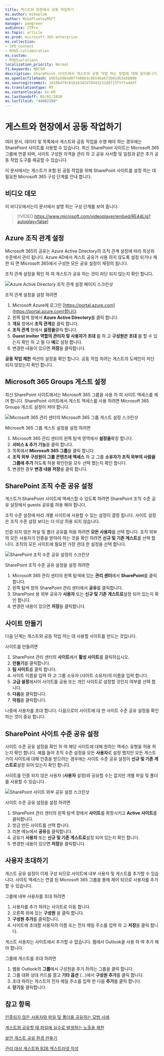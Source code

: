```yaml
---
title: 게스트와 현장에서 공동 작업하기
ms.author: mikeplum
author: MikePlumleyMSFT
manager: pamgreen
audience: ITPro
ms.topic: article
ms.prod: microsoft-365-enterprise
ms.collection:
- SPO_Content
- M365-collaboration
ms.custom:
- M365solutions
localization_priority: Normal
f1.keywords: NOCSH
description: SharePoint 사이트에서 게스트와 공동 작업 하는 방법에 대해 알아봅니다.
ms.openlocfilehash: b9b5a50b4d0f7486b3c86546a672b01db3a5b000
ms.sourcegitcommit: 101084f9c81616342d78493232d8f13f5ffa4ddf
ms.translationtype: MT
ms.contentlocale: ko-KR
ms.lasthandoff: 05/01/2020
ms.locfileid: "44002280"
---
```

# <a name="collaborate-with-guests-in-a-site"></a>게스트와 현장에서 공동 작업하기

여러 문서, 데이터 및 목록에서 게스트와 공동 작업을 수행 해야 하는 경우에는 SharePoint 사이트를 사용할 수 있습니다. 최신 SharePoint 사이트는 Microsoft 365 그룹에 연결 되며, 사이트 구성원 자격을 관리 하 고 공유 사서함 및 일정과 같은 추가 공동 작업 도구를 제공할 수 있습니다.

이 문서에서는 게스트가 포함 된 공동 작업을 위해 SharePoint 사이트를 설정 하는 데 필요한 Microsoft 365 구성 단계를 안내 합니다.

## <a name="video-demonstration"></a>비디오 데모

이 비디오에서는이 문서에서 설명 하는 구성 단계를 보여 줍니다.</br>

> [!VIDEO https://www.microsoft.com/videoplayer/embed/RE44Llg?autoplay=false]

## <a name="azure-organizational-relationships-settings"></a>Azure 조직 관계 설정

Microsoft 365의 공유는 Azure Active Directory의 조직 관계 설정에 따라 최상위 수준에서 관리 됩니다. Azure AD에서 게스트 공유가 사용 하지 않도록 설정 되거나 제한 되 면 Microsoft 365에서 구성한 모든 공유 설정이 재정의 됩니다.

조직 관계 설정을 확인 하 여 게스트가 공유 하는 것이 차단 되지 않는지 확인 합니다.

![Azure Active Directory 조직 관계 설정 페이지 스크린샷](../media/azure-ad-organizational-relationships-settings.png)

조직 관계 설정을 설정 하려면

1. Microsoft Azure에 로그인 [https://portal.azure.com](https://portal.azure.com)합니다.
2. 왼쪽 탐색 창에서 **Azure Active Directory**를 클릭 합니다.
3. **개요** 창에서 **조직 관계**를 클릭 합니다.
4. **조직 관계** 창에서 **설정을**클릭 합니다.
5. **Guest inviter 역할의 관리자 및 사용자가 초대** 를 하 고 **구성원은 초대** 를 할 수 있는지 확인 하 고 둘 다 **예**로 설정 합니다.
6. 변경한 내용이 있으면 **저장**을 클릭합니다.

**공동 작업 제한** 섹션의 설정을 확인 합니다. 공동 작업 하려는 게스트의 도메인이 차단 되지 않았는지 확인 합니다.

## <a name="microsoft-365-groups-guest-settings"></a>Microsoft 365 Groups 게스트 설정

최신 SharePoint 사이트에서는 Microsoft 365 그룹을 사용 하 여 사이트 액세스를 제어 합니다. SharePoint 사이트에서 게스트 액세스를 사용 하려면 Microsoft 365 Groups 게스트 설정이 켜야 합니다.

![Microsoft 365 관리 센터의 Microsoft 365 그룹 게스트 설정 스크린샷](../media/office-365-groups-guest-settings.png)

Microsoft 365 그룹 게스트 설정을 설정 하려면

1. Microsoft 365 관리 센터의 왼쪽 탐색 영역에서 **설정을**확장 합니다.
2. **서비스 & 추가 기능**을 클릭 합니다.
3. 목록에서 **Microsoft 365 그룹**을 클릭 합니다.
4. **조직 외부 구성원이 그룹 콘텐츠에 액세스** 하 고 그룹 **소유자가 조직 외부의 사람을 그룹에 추가** 하도록 허용 확인란을 모두 선택 했는지 확인 합니다.
5. 변경한 경우 **변경 내용 저장**을 클릭 합니다.


## <a name="sharepoint-organization-level-sharing-settings"></a>SharePoint 조직 수준 공유 설정

게스트가 SharePoint 사이트에 액세스할 수 있도록 하려면 SharePoint 조직 수준 공유 설정에서 guests 공유를 허용 해야 합니다.

조직 수준 설정에 따라 개별 사이트에 사용할 수 있는 설정이 결정 됩니다. 사이트 설정은 조직 수준 설정 보다는 더 이상 허용 되지 않습니다.

인증 되지 않은 파일 및 폴더 공유를 허용 하려면 **모든 사용자**를 선택 합니다. 조직 외부의 모든 사용자가 인증을 받아야 하는 것을 확인 하려면 **신규 및 기존 게스트**를 선택 합니다. 조직의 모든 사이트에 필요한 가장 관대 한 설정을 선택 합니다.

![SharePoint 조직 수준 공유 설정의 스크린샷](../media/sharepoint-organization-external-sharing-controls.png)


SharePoint 조직 수준 공유 설정을 설정 하려면

1. Microsoft 365 관리 센터의 왼쪽 탐색에 있는 **관리 센터**에서 **SharePoint**를 클릭 합니다.
2. 왼쪽 탐색 창의 SharePoint 관리 센터에서 **공유**를 클릭합니다.
3. SharePoint 용 외부 공유가 **사용자** 또는 **신규 및 기존 게스트로**설정 되어 있는지 확인 합니다.
4. 변경한 내용이 있으면 **저장**을 클릭합니다.

## <a name="create-a-site"></a>사이트 만들기

다음 단계는 게스트와 공동 작업 하는 데 사용할 사이트를 만드는 것입니다.

사이트를 만들려면
1. SharePoint 관리 센터의 **사이트**에서 **활성 사이트**를 클릭하십시오.
2. **만들기**를 클릭합니다.
3. **팀 사이트**를 클릭 합니다.
4. 사이트 이름을 입력 하 고 그룹 소유자 (사이트 소유자)의 이름을 입력 합니다.
5. **고급 설정**에서이 사이트를 공용 또는 개인 사이트로 설정할 것인지 여부를 선택 합니다.
6. **다음**을 클릭합니다.
7. **마침**을 클릭합니다.

나중에 사용자를 초대 합니다. 다음으로이 사이트에 대 한 사이트 수준 공유 설정을 확인 하는 것이 중요 합니다.

## <a name="sharepoint-site-level-sharing-settings"></a>SharePoint 사이트 수준 공유 설정

사이트 수준 공유 설정을 확인 하 여 해당 사이트에 대해 원하는 액세스 유형을 허용 하는지 확인 합니다. 예를 들어 조직 수준 설정을 모든 **사용자**로 설정 했지만 모든 게스트가이 사이트에 대해 인증을 받으려는 경우에는 사이트 수준 공유 설정이 **신규 및 기존 게스트로**설정 되어 있는지 확인 합니다.

사이트를 인증 되지 않은 사용자 (**사용자** 설정)와 공유할 수는 없지만 개별 파일 및 폴더를 사용할 수 있습니다.

![SharePoint 사이트 외부 공유 설정 스크린샷](../media/sharepoint-site-external-sharing-settings.png)

사이트 수준 공유 설정을 설정 하려면
1. SharePoint 관리 센터의 왼쪽 탐색 창에서 **사이트**를 확장시키고 **Active 사이트**를 클릭합니다.
2. 방금 만든 사이트를 선택 합니다.
3. 리본 메뉴에서 **공유**를 클릭합니다.
4. 공유가 **사용자** 또는 **신규 및 기존 게스트로**설정 되어 있는지 확인 합니다.
5. 변경한 내용이 있으면 **저장**을 클릭합니다.

## <a name="invite-users"></a>사용자 초대하기

게스트 공유 설정이 이제 구성 되므로 사이트에 내부 사용자 및 게스트를 추가할 수 있습니다. 사이트 액세스는 연결 된 Microsoft 365 그룹을 통해 제어 되므로 사용자를 추가할 수 있습니다.

그룹에 내부 사용자를 초대 하려면
1. 사용자를 추가 하려는 사이트로 이동 합니다.
2. 오른쪽 위에 있는 **구성원** 을 클릭 합니다.
3. **구성원 추가**를 클릭합니다.
4. 사이트에 초대할 사용자의 이름 또는 전자 메일 주소를 입력 하 고 **저장**을 클릭 합니다.

게스트 사용자는 사이트에서 추가할 수 없습니다. 웹에서 Outlook을 사용 하 여 추가 해야 합니다.

그룹에 게스트를 초대 하려면
1. 웹용 Outlook의 **그룹**에서 구성원을 추가 하려는 그룹을 클릭 합니다.
2. 그룹 대화 상대 카드를 열고 **기타 옵션** (...)에서 **구성원 추가**를 클릭 합니다.
3. 초대 하려는 게스트의 전자 메일 주소를 입력 한 다음 **추가**를 클릭 합니다.
4. **닫기**를 클릭합니다.

## <a name="see-also"></a>참고 항목

[인증되지 않은 사용자와 파일 및 폴더를 공유하는 모범 사례](best-practices-anonymous-sharing.md)

[게스트와 공유할 때 파일에 실수로 발생하는 노출을 제한](share-limit-accidental-exposure.md)

[보안 게스트 공유 환경 만들기](create-secure-guest-sharing-environment.md)

[관리 대상 게스트와 B2B 엑스트라넷 작성](b2b-extranet.md)

